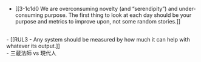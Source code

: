 - [[3-1c1d0 We are overconsuming novelty (and “serendipity”) and under-consuming purpose. The first thing to look at each day should be your purpose and metrics to improve upon, not some random stories.]]
<br>
- [[RUL3 - Any system should be measured by how much it can help with whatever its output.]]
<br>
- 三蔵法師 vs 現代人

